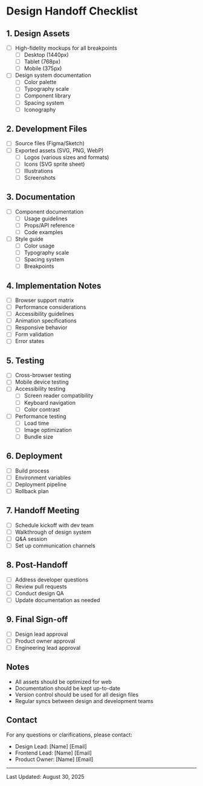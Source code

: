 # Design Handoff Checklist

## 1. Design Assets
- [ ] High-fidelity mockups for all breakpoints
  - [ ] Desktop (1440px)
  - [ ] Tablet (768px)
  - [ ] Mobile (375px)
- [ ] Design system documentation
  - [ ] Color palette
  - [ ] Typography scale
  - [ ] Component library
  - [ ] Spacing system
  - [ ] Iconography

## 2. Development Files
- [ ] Source files (Figma/Sketch)
- [ ] Exported assets (SVG, PNG, WebP)
  - [ ] Logos (various sizes and formats)
  - [ ] Icons (SVG sprite sheet)
  - [ ] Illustrations
  - [ ] Screenshots

## 3. Documentation
- [ ] Component documentation
  - [ ] Usage guidelines
  - [ ] Props/API reference
  - [ ] Code examples
- [ ] Style guide
  - [ ] Color usage
  - [ ] Typography scale
  - [ ] Spacing system
  - [ ] Breakpoints

## 4. Implementation Notes
- [ ] Browser support matrix
- [ ] Performance considerations
- [ ] Accessibility guidelines
- [ ] Animation specifications
- [ ] Responsive behavior
- [ ] Form validation
- [ ] Error states

## 5. Testing
- [ ] Cross-browser testing
- [ ] Mobile device testing
- [ ] Accessibility testing
  - [ ] Screen reader compatibility
  - [ ] Keyboard navigation
  - [ ] Color contrast
- [ ] Performance testing
  - [ ] Load time
  - [ ] Image optimization
  - [ ] Bundle size

## 6. Deployment
- [ ] Build process
- [ ] Environment variables
- [ ] Deployment pipeline
- [ ] Rollback plan

## 7. Handoff Meeting
- [ ] Schedule kickoff with dev team
- [ ] Walkthrough of design system
- [ ] Q&A session
- [ ] Set up communication channels

## 8. Post-Handoff
- [ ] Address developer questions
- [ ] Review pull requests
- [ ] Conduct design QA
- [ ] Update documentation as needed

## 9. Final Sign-off
- [ ] Design lead approval
- [ ] Product owner approval
- [ ] Engineering lead approval

## Notes
- All assets should be optimized for web
- Documentation should be kept up-to-date
- Version control should be used for all design files
- Regular syncs between design and development teams

## Contact
For any questions or clarifications, please contact:
- Design Lead: [Name] [Email]
- Frontend Lead: [Name] [Email]
- Product Owner: [Name] [Email]

---
Last Updated: August 30, 2025
